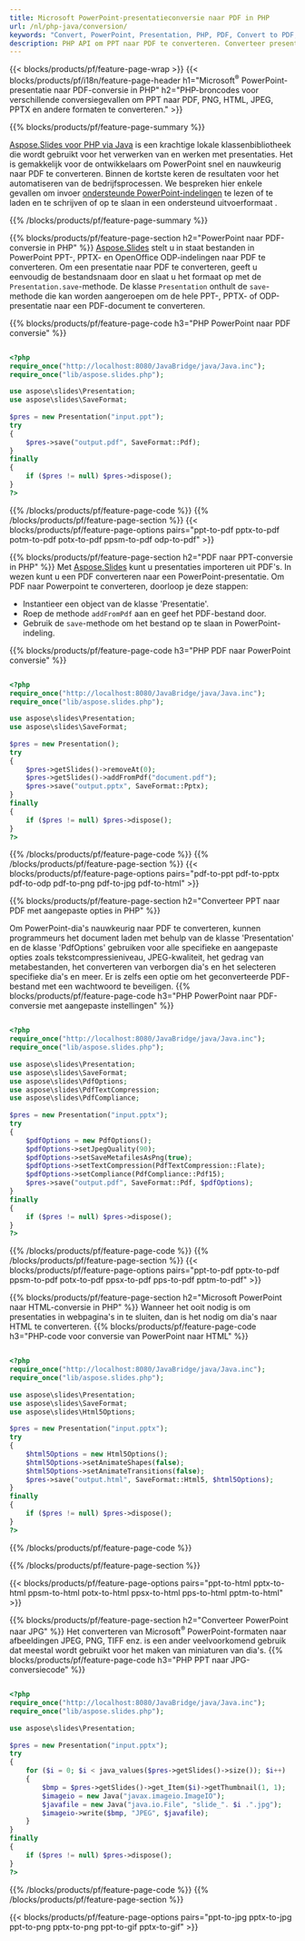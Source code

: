 ```yaml
---
title: Microsoft PowerPoint-presentatieconversie naar PDF in PHP
url: /nl/php-java/conversion/
keywords: "Convert, PowerPoint, Presentation, PHP, PDF, Convert to PDF, PPT to PDF"
description: PHP API om PPT naar PDF te converteren. Converteer presentaties naar JPG, PNG en andere formaten in PHP.
---
```


{{< blocks/products/pf/feature-page-wrap >}}
{{< blocks/products/pf/i18n/feature-page-header h1="Microsoft<sup>®</sup> PowerPoint-presentatie naar PDF-conversie in PHP" h2="PHP-broncodes voor verschillende conversiegevallen om PPT naar PDF, PNG, HTML, JPEG, PPTX en andere formaten te converteren." >}}

{{% blocks/products/pf/feature-page-summary %}}

[Aspose.Slides voor PHP via Java](https://products.aspose.com/slides/nl/php-java/) is een krachtige lokale klassenbibliotheek die wordt gebruikt voor het verwerken van en werken met presentaties. Het is gemakkelijk voor de ontwikkelaars om PowerPoint snel en nauwkeurig naar PDF te converteren. Binnen de kortste keren de resultaten voor het automatiseren van de bedrijfsprocessen. We bespreken hier enkele gevallen om invoer [ondersteunde PowerPoint-indelingen](https://docs.aspose.com/slides/php-java/supported-file-formats/) te lezen of te laden en te schrijven of op te slaan in een ondersteund uitvoerformaat . 

{{% /blocks/products/pf/feature-page-summary  %}}

{{% blocks/products/pf/feature-page-section  h2="PowerPoint naar PDF-conversie in PHP" %}}
[Aspose.Slides](https://products.aspose.com/slides/nl/php-java/) stelt u in staat bestanden in PowerPoint PPT-, PPTX- en OpenOffice ODP-indelingen naar PDF te converteren. Om een ​​presentatie naar PDF te converteren, geeft u eenvoudig de bestandsnaam door en slaat u het formaat op met de `Presentation.save`-methode. De klasse `Presentation` onthult de `save`-methode die kan worden aangeroepen om de hele PPT-, PPTX- of ODP-presentatie naar een PDF-document te converteren.

{{% blocks/products/pf/feature-page-code h3="PHP PowerPoint naar PDF conversie" %}}

```php

<?php
require_once("http://localhost:8080/JavaBridge/java/Java.inc");
require_once("lib/aspose.slides.php");
 
use aspose\slides\Presentation;
use aspose\slides\SaveFormat;
 
$pres = new Presentation("input.ppt");
try
{
    $pres->save("output.pdf", SaveFormat::Pdf); 
}
finally
{
    if ($pres != null) $pres->dispose();
}
?>
```
{{% /blocks/products/pf/feature-page-code  %}}
{{% /blocks/products/pf/feature-page-section %}}
{{< blocks/products/pf/feature-page-options pairs="ppt-to-pdf pptx-to-pdf potm-to-pdf potx-to-pdf ppsm-to-pdf odp-to-pdf" >}}

{{% blocks/products/pf/feature-page-section  h2="PDF naar PPT-conversie in PHP" %}}
Met [Aspose.Slides](https://products.aspose.com/slides/nl/php-java/) kunt u presentaties importeren uit PDF's. In wezen kunt u een PDF converteren naar een PowerPoint-presentatie. Om PDF naar Powerpoint te converteren, doorloop je deze stappen:
- Instantieer een object van de klasse 'Presentatie'.
- Roep de methode `addFromPdf` aan en geef het PDF-bestand door.
- Gebruik de `save`-methode om het bestand op te slaan in PowerPoint-indeling.

{{% blocks/products/pf/feature-page-code h3="PHP PDF naar PowerPoint conversie" %}}

```php

<?php
require_once("http://localhost:8080/JavaBridge/java/Java.inc");
require_once("lib/aspose.slides.php");
 
use aspose\slides\Presentation;
use aspose\slides\SaveFormat;
 
$pres = new Presentation();
try
{
    $pres->getSlides()->removeAt(0);
    $pres->getSlides()->addFromPdf("document.pdf");
    $pres->save("output.pptx", SaveFormat::Pptx); 
}
finally
{
    if ($pres != null) $pres->dispose();
}
?>
```
{{% /blocks/products/pf/feature-page-code  %}}
{{% /blocks/products/pf/feature-page-section %}}
{{< blocks/products/pf/feature-page-options pairs="pdf-to-ppt pdf-to-pptx pdf-to-odp pdf-to-png pdf-to-jpg pdf-to-html" >}}


{{% blocks/products/pf/feature-page-section  h2="Converteer PPT naar PDF met aangepaste opties in PHP" %}}

Om PowerPoint-dia's nauwkeurig naar PDF te converteren, kunnen programmeurs het document laden met behulp van de klasse 'Presentation' en de klasse 'PdfOptions' gebruiken voor alle specifieke en aangepaste opties zoals tekstcompressieniveau, JPEG-kwaliteit, het gedrag van metabestanden, het converteren van verborgen dia's en het selecteren specifieke dia's en meer. Er is zelfs een optie om het geconverteerde PDF-bestand met een wachtwoord te beveiligen.
{{% blocks/products/pf/feature-page-code h3="PHP PowerPoint naar PDF-conversie met aangepaste instellingen" %}}

```php

<?php
require_once("http://localhost:8080/JavaBridge/java/Java.inc");
require_once("lib/aspose.slides.php");
 
use aspose\slides\Presentation;
use aspose\slides\SaveFormat;
use aspose\slides\PdfOptions;
use aspose\slides\PdfTextCompression;
use aspose\slides\PdfCompliance;
 
$pres = new Presentation("input.pptx");
try
{
    $pdfOptions = new PdfOptions();
    $pdfOptions->setJpegQuality(90);
    $pdfOptions->setSaveMetafilesAsPng(true);
    $pdfOptions->setTextCompression(PdfTextCompression::Flate);
    $pdfOptions->setCompliance(PdfCompliance::Pdf15);
    $pres->save("output.pdf", SaveFormat::Pdf, $pdfOptions);
}
finally
{
    if ($pres != null) $pres->dispose();
}
?>
```
{{% /blocks/products/pf/feature-page-code  %}}
{{% /blocks/products/pf/feature-page-section %}}
{{< blocks/products/pf/feature-page-options pairs="ppt-to-pdf pptx-to-pdf ppsm-to-pdf potx-to-pdf ppsx-to-pdf pps-to-pdf pptm-to-pdf" >}}


{{% blocks/products/pf/feature-page-section  h2="Microsoft PowerPoint naar HTML-conversie in PHP" %}}
Wanneer het ooit nodig is om presentaties in webpagina's in te sluiten, dan is het nodig om dia's naar HTML te converteren. 
{{% blocks/products/pf/feature-page-code h3="PHP-code voor conversie van PowerPoint naar HTML" %}}

```php

<?php
require_once("http://localhost:8080/JavaBridge/java/Java.inc");
require_once("lib/aspose.slides.php");
 
use aspose\slides\Presentation;
use aspose\slides\SaveFormat;
use aspose\slides\Html5Options;
 
$pres = new Presentation("input.pptx");
try
{
    $html5Options = new Html5Options();
    $html5Options->setAnimateShapes(false);
    $html5Options->setAnimateTransitions(false);
    $pres->save("output.html", SaveFormat::Html5, $html5Options);
}
finally
{
    if ($pres != null) $pres->dispose();
}
?>
```
{{% /blocks/products/pf/feature-page-code %}}

{{% /blocks/products/pf/feature-page-section %}}

{{< blocks/products/pf/feature-page-options pairs="ppt-to-html pptx-to-html ppsm-to-html potx-to-html ppsx-to-html pps-to-html pptm-to-html" >}}

{{% blocks/products/pf/feature-page-section  h2="Converteer PowerPoint naar JPG" %}}
Het converteren van Microsoft<sup>®</sup> PowerPoint-formaten naar afbeeldingen JPEG, PNG, TIFF enz. is een ander veelvoorkomend gebruik dat meestal wordt gebruikt voor het maken van miniaturen van dia's. 
{{% blocks/products/pf/feature-page-code h3="PHP PPT naar JPG-conversiecode" %}}
```php

<?php
require_once("http://localhost:8080/JavaBridge/java/Java.inc");
require_once("lib/aspose.slides.php");
 
use aspose\slides\Presentation;
 
$pres = new Presentation("input.pptx");
try
{
    for ($i = 0; $i < java_values($pres->getSlides()->size()); $i++)
    {
        $bmp = $pres->getSlides()->get_Item($i)->getThumbnail(1, 1);
        $imageio = new Java("javax.imageio.ImageIO");
        $javafile = new Java("java.io.File", "slide_". $i .".jpg");
        $imageio->write($bmp, "JPEG", $javafile);
    }
}
finally
{
    if ($pres != null) $pres->dispose();
}
?>  
```
{{% /blocks/products/pf/feature-page-code %}}
{{% /blocks/products/pf/feature-page-section %}}

{{< blocks/products/pf/feature-page-options pairs="ppt-to-jpg pptx-to-jpg ppt-to-png pptx-to-png ppt-to-gif pptx-to-gif" >}}